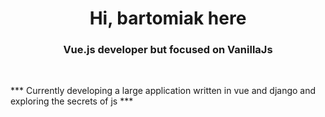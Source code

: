 <h1 align="center">Hi, bartomiak here</h1>
<h3 align="center">Vue.js developer but focused on VanillaJs</h3>

<br/>

*** Currently developing a large application written in vue and django and exploring the secrets of js ***
